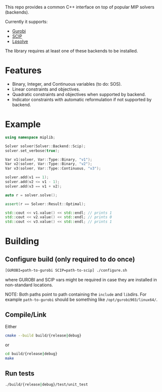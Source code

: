 This repo provides a common C++ interface on top of popular MIP solvers (backends).

Currently it supports:

* [Gurobi](https://www.gurobi.com/)
* [SCIP](https://www.scipopt.org/)
* [Lpsolve](http://lpsolve.sourceforge.net/5.5/)

The library requires at least one of these backends to be installed.

# Features

* Binary, Integer, and Continuous variables (to do: SOS).
* Linear constraints and objectives. 
* Quadratic constraints and objectives when supported by backend.
* Indicator constraints with automatic reformulation if not supported by backend.

# Example

```c++
using namespace miplib;

Solver solver(Solver::Backend::Scip);
solver.set_verbose(true);

Var v1(solver, Var::Type::Binary, "v1");
Var v2(solver, Var::Type::Binary, "v2");
Var v3(solver, Var::Type::Continuous, "v3");

solver.add(v1 == 1);
solver.add(v2 <= v1 - 1);
solver.add(v3 == v1 + v2);

auto r = solver.solve();

assert(r == Solver::Result::Optimal);

std::cout << v1.value() << std::endl; // prints 1
std::cout << v2.value() << std::endl; // prints 0
std::cout << v3.value() << std::endl; // prints 1
```

# Building

## Configure build (only required to do once)

```bash
[GUROBI=path-to-gurobi SCIP=path-to-scip] ./configure.sh
```

where GUROBI and SCIP vars might be required in case they are installed
in non-standard locations.

NOTE: Both paths point to path containing the `include` and `lib`dirs. For
example `path-to-gurobi` should be something like `/opt/gurobi903/linux64/`.

## Compile/Link

Either 

```bash
cmake --build build/{release|debug}
```

or

```bash
cd build/{release|debug}
make
```

## Run tests

```bash
./build/{release|debug}/test/unit_test
```
